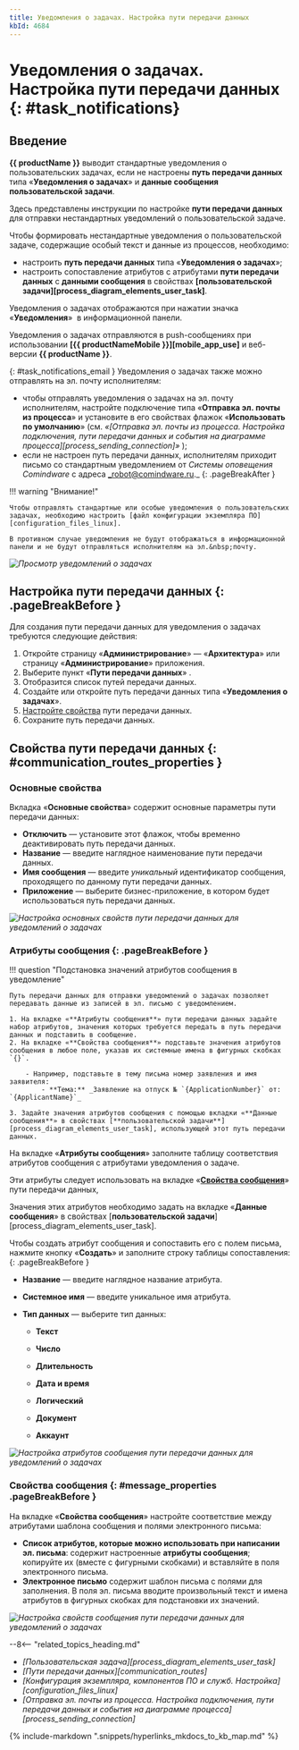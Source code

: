 ```yaml
---
title: Уведомления о задачах. Настройка пути передачи данных
kbId: 4684
---
```


# Уведомления о задачах. Настройка пути передачи данных {: #task_notifications}

## Введение

**{{ productName }}** выводит стандартные уведомления о пользовательских задачах, если не настроены **путь передачи данных** типа «**Уведомления о задачах**» и **данные сообщения пользовательской задачи**.

Здесь представлены инструкции по настройке **пути передачи данных** для отправки нестандартных уведомлений о пользовательской задаче.

Чтобы формировать нестандартные уведомления о пользовательской задаче, содержащие особый текст и данные из процессов, необходимо:

- настроить **путь передачи данных** типа «**Уведомления о задачах**»;
- настроить сопоставление атрибутов с атрибутами **пути передачи данных** с **данными сообщения** в свойствах **[пользовательской задачи][process_diagram_elements_user_task]**.

Уведомления о задачах отображаются при нажатии значка «**Уведомления**» <i class=" fal  fa-bell ">‌</i> в информационной панели.

Уведомления о задачах отправляются в push-сообщениях при использовании **[{{ productNameMobile }}][mobile_app_use]** и веб-версии **{{ productName }}**.

[](){: #task_notifications_email }
Уведомления о задачах также можно отправлять на эл.&nbsp;почту исполнителям:

- чтобы отправлять уведомления о задачах на эл.&nbsp;почту исполнителям, настройте подключение типа «**Отправка эл.&nbsp;почты из процесса**» и установите в его свойствах флажок «**Использовать по умолчанию**» (см. _«[Отправка эл.&nbsp;почты из процесса. Настройка подключения, пути передачи данных и события на диаграмме процесса][process_sending_connection]»_ );
- если не настроен путь передачи данных, исполнителям приходит письмо со стандартным уведомлением от _Системы оповещения Comindware_ с адреса _robot@comindware.ru._
{: .pageBreakAfter }

!!! warning "Внимание!"

    Чтобы отправлять стандартные или особые уведомления о пользовательских задачах, необходимо настроить [файл конфигурации экземпляра ПО][configuration_files_linux].

    В противном случае уведомления не будут отображаться в информационной панели и не будут отправляться исполнителям на эл.&nbsp;почту.

_![Просмотр уведомлений о задачах](img/task_notifications_view.png)_

## Настройка пути передачи данных {: .pageBreakBefore }

Для создания пути передачи данных для уведомления о задачах требуются следующие действия:

1. Откройте страницу «**Администрирование**» — «**Архитектура**» или страницу «**Администрирование**» приложения.
2. Выберите пункт «**Пути передачи данных**» <i class=" fal  fa-route ">‌</i>.
3. Отобразится список путей передачи данных.
4. Создайте или откройте путь передачи данных типа «**Уведомления о задачах**».
5. [Настройте свойства](#communication_routes_properties) пути передачи данных.
6. Сохраните путь передачи данных.

## Свойства пути передачи данных {: #communication_routes_properties }

### Основные свойства

Вкладка «**Основные свойства**» содержит основные параметры пути передачи данных:

- **Отключить** — установите этот флажок, чтобы временно деактивировать путь передачи данных.
- **Название** — введите наглядное наименование пути передачи данных.
- **Имя сообщения** — введите _уникальный_ идентификатор сообщения, проходящего по данному пути передачи данных.
- **Приложение** — выберите бизнес-приложение, в котором будет использоваться путь передачи данных.

_![Настройка основных свойств пути передачи данных для уведомлений о задачах](img/task_notifications_primary_setting.png)_

### Атрибуты сообщения {: .pageBreakBefore }

!!! question "Подстановка значений атрибутов сообщения в уведомление"

    Путь передачи данных для отправки уведомлений о задачах позволяет передавать данные из записей в эл. письмо с уведомлением.

    1. На вкладке «**Атрибуты сообщения**» пути передачи данных задайте набор атрибутов, значения которых требуется передать в путь передачи данных и подставить в сообщение.
    2. На вкладке «**Свойства сообщения**» подставьте значения атрибутов сообщения в любое поле, указав их системные имена в фигурных скобках `{}`.

        - Например, подставьте в тему письма номер заявления и имя заявителя:
            - **Тема:** _Заявление на отпуск № `{ApplicationNumber}` от: `{ApplicantName}`_

    3. Задайте значения атрибутов сообщения с помощью вкладки «**Данные сообщения**» в свойствах [**пользовательской задачи**][process_diagram_elements_user_task], использующей этот путь передачи данных.

На вкладке «**Атрибуты сообщения**» заполните таблицу соответствия атрибутов сообщения с атрибутами уведомления о задаче.

Эти атрибуты следует использовать на вкладке «**[Свойства сообщения](#message_properties)**» пути передачи данных,

Значения этих атрибутов необходимо задать на вкладке «**Данные сообщения**» в свойствах [**пользовательской задачи**][process_diagram_elements_user_task].

Чтобы создать атрибут сообщения и сопоставить его с полем письма, нажмите кнопку «**Создать**» и заполните строку таблицы сопоставления:
{: .pageBreakBefore }

- **Название** — введите наглядное название атрибута.
- **Системное имя** — введите уникальное имя атрибута.
- **Тип данных** — выберите тип данных:

    - **Текст**
    - **Число**
    - **Длительность**
    - **Дата и время**
    - **Логический**
    - **Документ**

    - **Аккаунт**

_![Настройка атрибутов сообщения пути передачи данных для уведомлений о задачах](img/task_notifications_attributes_setting.png)_

### Свойства сообщения {: #message_properties .pageBreakBefore }

На вкладке «**Свойства сообщения**» настройте соответствие между атрибутами шаблона сообщения и полями электронного письма:

- **Список атрибутов, которые можно использовать при написании эл. письма**: содержит настроенные **атрибуты сообщения**; копируйте их (вместе с фигурными скобками) и вставляйте в поля электронного письма.
- **Электронное письмо** содержит шаблон письма с полями для заполнения. В поля эл. письма вводите произвольный текст и имена атрибутов в фигурных скобках для подстановки их значений.

_![Настройка свойств сообщения пути передачи данных для уведомлений о задачах](img/task_notifications_message_setting.png)_

<div class="relatedTopics" markdown="block">

--8<-- "related_topics_heading.md"

- _[Пользовательская задача][process_diagram_elements_user_task]_
- _[Пути передачи данных][communication_routes]_
- _[Конфигурация экземпляра, компонентов ПО и служб. Настройка][configuration_files_linux]_
- _[Отправка эл.&nbsp;почты из процесса. Настройка подключения, пути передачи данных и события на диаграмме процесса][process_sending_connection]_

</div>

{% include-markdown ".snippets/hyperlinks_mkdocs_to_kb_map.md" %}
